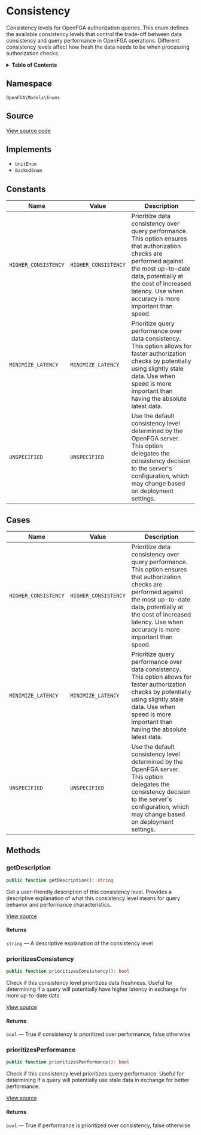 # Consistency

Consistency levels for OpenFGA authorization queries. This enum defines the available consistency levels that control the trade-off between data consistency and query performance in OpenFGA operations. Different consistency levels affect how fresh the data needs to be when processing authorization checks.

<details>
<summary><strong>Table of Contents</strong></summary>

- [Namespace](#namespace)
- [Source](#source)
- [Implements](#implements)
- [Constants](#constants)
- [Cases](#cases)
- [Methods](#methods)

- [`getDescription()`](#getdescription)
  - [`prioritizesConsistency()`](#prioritizesconsistency)
  - [`prioritizesPerformance()`](#prioritizesperformance)

</details>

## Namespace

`OpenFGA\Models\Enums`

## Source

[View source code](https://github.com/evansims/openfga-php/blob/main/src/Models/Enums/Consistency.php)

## Implements

- `UnitEnum`
- `BackedEnum`

## Constants

| Name                 | Value                | Description                                                                                                                                                                                                                                     |
| -------------------- | -------------------- | ----------------------------------------------------------------------------------------------------------------------------------------------------------------------------------------------------------------------------------------------- |
| `HIGHER_CONSISTENCY` | `HIGHER_CONSISTENCY` | Prioritize data consistency over query performance. This option ensures that authorization checks are performed against the most up-to-date data, potentially at the cost of increased latency. Use when accuracy is more important than speed. |
| `MINIMIZE_LATENCY`   | `MINIMIZE_LATENCY`   | Prioritize query performance over data consistency. This option allows for faster authorization checks by potentially using slightly stale data. Use when speed is more important than having the absolute latest data.                         |
| `UNSPECIFIED`        | `UNSPECIFIED`        | Use the default consistency level determined by the OpenFGA server. This option delegates the consistency decision to the server&#039;s configuration, which may change based on deployment settings.                                           |

## Cases

| Name                 | Value                | Description                                                                                                                                                                                                                                     |
| -------------------- | -------------------- | ----------------------------------------------------------------------------------------------------------------------------------------------------------------------------------------------------------------------------------------------- |
| `HIGHER_CONSISTENCY` | `HIGHER_CONSISTENCY` | Prioritize data consistency over query performance. This option ensures that authorization checks are performed against the most up-to-date data, potentially at the cost of increased latency. Use when accuracy is more important than speed. |
| `MINIMIZE_LATENCY`   | `MINIMIZE_LATENCY`   | Prioritize query performance over data consistency. This option allows for faster authorization checks by potentially using slightly stale data. Use when speed is more important than having the absolute latest data.                         |
| `UNSPECIFIED`        | `UNSPECIFIED`        | Use the default consistency level determined by the OpenFGA server. This option delegates the consistency decision to the server&#039;s configuration, which may change based on deployment settings.                                           |

## Methods

### getDescription

```php
public function getDescription(): string

```

Get a user-friendly description of this consistency level. Provides a descriptive explanation of what this consistency level means for query behavior and performance characteristics.

[View source](https://github.com/evansims/openfga-php/blob/main/src/Models/Enums/Consistency.php#L55)

#### Returns

`string` — A descriptive explanation of the consistency level

### prioritizesConsistency

```php
public function prioritizesConsistency(): bool

```

Check if this consistency level prioritizes data freshness. Useful for determining if a query will potentially have higher latency in exchange for more up-to-date data.

[View source](https://github.com/evansims/openfga-php/blob/main/src/Models/Enums/Consistency.php#L72)

#### Returns

`bool` — True if consistency is prioritized over performance, false otherwise

### prioritizesPerformance

```php
public function prioritizesPerformance(): bool

```

Check if this consistency level prioritizes query performance. Useful for determining if a query will potentially use stale data in exchange for better performance.

[View source](https://github.com/evansims/openfga-php/blob/main/src/Models/Enums/Consistency.php#L88)

#### Returns

`bool` — True if performance is prioritized over consistency, false otherwise
